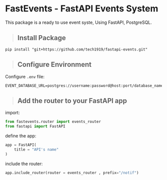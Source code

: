 # FastEvents - FastAPI Events System

This package is a ready to use event syste, Using FastAPI, PostgreSQL.
> ## Install Package

```
pip install "git+https://github.com/tech1919/fastapi-events.git"
```


> ## Configure Environment

Configure `.env` file:
```
EVENT_DATABASE_URL=postgres://username:password@host:port/database_name
```

> ## Add the router to your FastAPI app

import:
```python
from fastevents.router import events_router
from fastapi import FastAPI
```

define the app:
```python
app = FastAPI(
    title = "API's name"
)
```

include the router:
```python
app.include_router(router = events_router , prefix="/notif")
```



